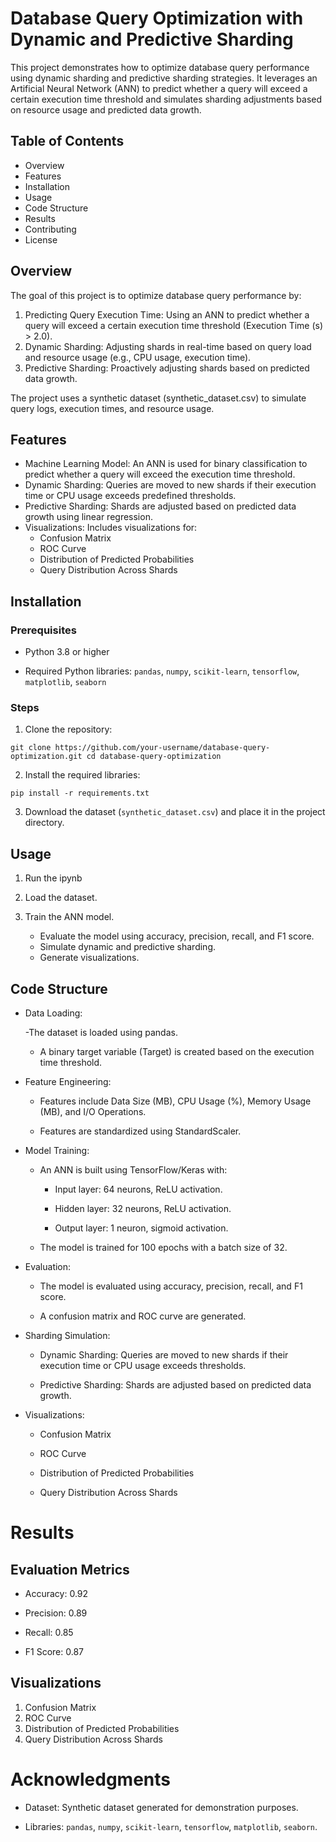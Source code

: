 # Database Query Optimization with Dynamic and Predictive Sharding
This project demonstrates how to optimize database query performance using dynamic sharding and predictive sharding strategies. It leverages an Artificial Neural Network (ANN) to predict whether a query will exceed a certain execution time threshold and simulates sharding adjustments based on resource usage and predicted data growth.

## Table of Contents
- Overview
- Features
- Installation
- Usage
- Code Structure
- Results
- Contributing
- License

## Overview
The goal of this project is to optimize database query performance by:

1. Predicting Query Execution Time: Using an ANN to predict whether a query will exceed a certain execution time threshold (Execution Time (s) > 2.0).
2. Dynamic Sharding: Adjusting shards in real-time based on query load and resource usage (e.g., CPU usage, execution time).
3. Predictive Sharding: Proactively adjusting shards based on predicted data growth.

The project uses a synthetic dataset (synthetic_dataset.csv) to simulate query logs, execution times, and resource usage.

## Features
- Machine Learning Model: An ANN is used for binary classification to predict whether a query will exceed the execution time threshold.
- Dynamic Sharding: Queries are moved to new shards if their execution time or CPU usage exceeds predefined thresholds.
- Predictive Sharding: Shards are adjusted based on predicted data growth using linear regression.
- Visualizations: Includes visualizations for:
  - Confusion Matrix
  - ROC Curve
  - Distribution of Predicted Probabilities
  - Query Distribution Across Shards

 ## Installation
 ### Prerequisites
- Python 3.8 or higher

- Required Python libraries: `pandas`, `numpy`, `scikit-learn`, `tensorflow`, `matplotlib`, `seaborn`

### Steps
1. Clone the repository:

`git clone https://github.com/your-username/database-query-optimization.git
cd database-query-optimization`

2. Install the required libraries:

`pip install -r requirements.txt`

3. Download the dataset (`synthetic_dataset.csv`) and place it in the project directory.

## Usage
1. Run the ipynb
2. Load the dataset.

3. Train the ANN model.
    - Evaluate the model using accuracy, precision, recall, and F1 score.
    - Simulate dynamic and predictive sharding.
    - Generate visualizations.
  
## Code Structure
- Data Loading:

    -The dataset is loaded using pandas.

    - A binary target variable (Target) is created based on the execution time threshold.

- Feature Engineering:

    - Features include Data Size (MB), CPU Usage (%), Memory Usage (MB), and I/O Operations.

    - Features are standardized using StandardScaler.

- Model Training:

    - An ANN is built using TensorFlow/Keras with:

      - Input layer: 64 neurons, ReLU activation.

      - Hidden layer: 32 neurons, ReLU activation.

      - Output layer: 1 neuron, sigmoid activation.

    - The model is trained for 100 epochs with a batch size of 32.

- Evaluation:

    - The model is evaluated using accuracy, precision, recall, and F1 score.

    - A confusion matrix and ROC curve are generated.

- Sharding Simulation:

    - Dynamic Sharding: Queries are moved to new shards if their execution time or CPU usage exceeds thresholds.

    - Predictive Sharding: Shards are adjusted based on predicted data growth.

- Visualizations:

    - Confusion Matrix

    - ROC Curve

    - Distribution of Predicted Probabilities

    - Query Distribution Across Shards

 # Results
 ## Evaluation Metrics
- Accuracy: 0.92

- Precision: 0.89

- Recall: 0.85

- F1 Score: 0.87

## Visualizations
1. Confusion Matrix
2. ROC Curve
3. Distribution of Predicted Probabilities
4. Query Distribution Across Shards

# Acknowledgments
- Dataset: Synthetic dataset generated for demonstration purposes.

- Libraries: `pandas`, `numpy`, `scikit-learn`, `tensorflow`, `matplotlib`, `seaborn`.
